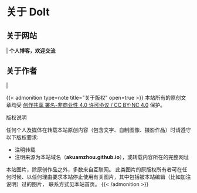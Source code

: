 # 关于 DoIt




## 关于网站

| **个人博客，欢迎交流**

## 关于作者
|



{{< admonition type=note title="关于版权" open=true >}}
本站所有的原创文章均受 [创作共享 署名-非商业性 4.0 许可协议 / CC BY-NC 4.0](https://creativecommons.org/licenses/by-nc/4.0/) 保护。

版权说明

任何个人及媒体在转载本站原创内容（包含文字、自制图像、摄影作品）时请遵守以下版权要求:

- 注明转载
- 注明来源为本站域名（**akuamzhou.github.io**），或转载内容所在的完整网址

本站图片，除原创作品之外，多数来自互联网。 此类图片的原版权所有者可在任何时候、以任何理由要求本站停止使用有关图片，其中包括被本站编辑（比如加注说明）过的图片， 联系方式见本站首页。
{{< /admonition >}}




